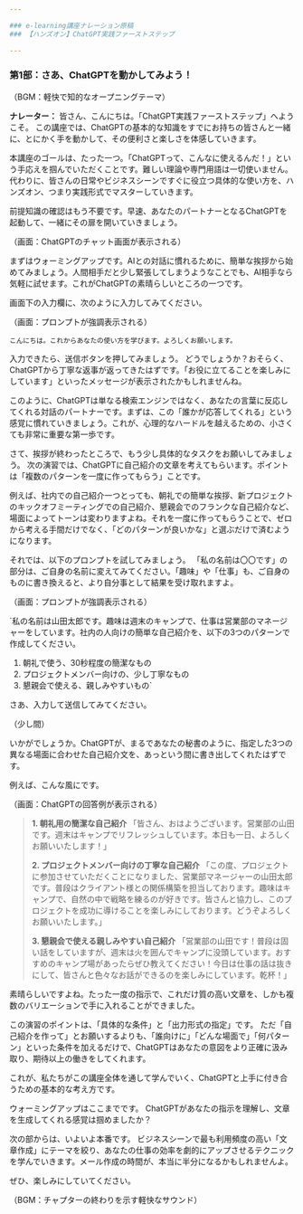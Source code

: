 ```yaml
---

### e-learning講座ナレーション原稿
### 【ハンズオン】ChatGPT実践ファーストステップ

---
```


### **第1部：さあ、ChatGPTを動かしてみよう！**

（BGM：軽快で知的なオープニングテーマ）

**ナレーター：**
皆さん、こんにちは。「ChatGPT実践ファーストステップ」へようこそ。
この講座では、ChatGPTの基本的な知識をすでにお持ちの皆さんと一緒に、とにかく手を動かして、その便利さと楽しさを体感していきます。

本講座のゴールは、たった一つ。「ChatGPTって、こんなに使えるんだ！」という手応えを掴んでいただくことです。難しい理論や専門用語は一切使いません。代わりに、皆さんの日常やビジネスシーンですぐに役立つ具体的な使い方を、ハンズオン、つまり実践形式でマスターしていきます。

前提知識の確認はもう不要です。早速、あなたのパートナーとなるChatGPTを起動して、一緒にその扉を開いていきましょう。

（画面：ChatGPTのチャット画面が表示される）

まずはウォーミングアップです。AIとの対話に慣れるために、簡単な挨拶から始めてみましょう。人間相手だと少し緊張してしまうようなことでも、AI相手なら気軽に試せます。これがChatGPTの素晴らしいところの一つです。

画面下の入力欄に、次のように入力してみてください。

（画面：プロンプトが強調表示される）

`こんにちは。これからあなたの使い方を学びます。よろしくお願いします。`

入力できたら、送信ボタンを押してみましょう。
どうでしょうか？おそらく、ChatGPTから丁寧な返事が返ってきたはずです。「お役に立てることを楽しみにしています」といったメッセージが表示されたかもしれませんね。

このように、ChatGPTは単なる検索エンジンではなく、あなたの言葉に反応してくれる対話のパートナーです。まずは、この「誰かが応答してくれる」という感覚に慣れていきましょう。これが、心理的なハードルを越えるための、小さくても非常に重要な第一歩です。

さて、挨拶が終わったところで、もう少し具体的なタスクをお願いしてみましょう。
次の演習では、ChatGPTに自己紹介の文章を考えてもらいます。ポイントは「複数のパターンを一度に作ってもらう」ことです。

例えば、社内での自己紹介一つとっても、朝礼での簡単な挨拶、新プロジェクトのキックオフミーティングでの自己紹介、懇親会でのフランクな自己紹介など、場面によってトーンは変わりますよね。それを一度に作ってもらうことで、ゼロから考える手間だけでなく、「どのパターンが良いかな」と選ぶだけで済むようになります。

それでは、以下のプロンプトを試してみましょう。
「私の名前は〇〇です」の部分は、ご自身の名前に変えてみてください。「趣味」や「仕事」も、ご自身のものに書き換えると、より自分事として結果を受け取れますよ。

（画面：プロンプトが強調表示される）

`私の名前は山田太郎です。趣味は週末のキャンプで、仕事は営業部のマネージャーをしています。社内の人向けの簡単な自己紹介を、以下の3つのパターンで作成してください。

1.  朝礼で使う、30秒程度の簡潔なもの
2.  プロジェクトメンバー向けの、少し丁寧なもの
3.  懇親会で使える、親しみやすいもの`

さあ、入力して送信してみてください。

（少し間）

いかがでしょうか。ChatGPTが、まるであなたの秘書のように、指定した3つの異なる場面に合わせた自己紹介文を、あっという間に書き出してくれたはずです。

例えば、こんな風にです。

（画面：ChatGPTの回答例が表示される）

> **1. 朝礼用の簡潔な自己紹介**
> 「皆さん、おはようございます。営業部の山田です。週末はキャンプでリフレッシュしています。本日も一日、よろしくお願いいたします！」
>
> **2. プロジェクトメンバー向けの丁寧な自己紹介**
> 「この度、プロジェクトに参加させていただくことになりました、営業部マネージャーの山田太郎です。普段はクライアント様との関係構築を担当しております。趣味はキャンプで、自然の中で戦略を練るのが好きです。皆さんと協力し、このプロジェクトを成功に導けることを楽しみにしております。どうぞよろしくお願いいたします。」
>
> **3. 懇親会で使える親しみやすい自己紹介**
> 「営業部の山田です！普段は固い話をしていますが、週末は火を囲んでキャンプに没頭しています。おすすめのキャンプ場があったらぜひ教えてください！今日は仕事の話は抜きにして、皆さんと色々なお話ができるのを楽しみにしています。乾杯！」

素晴らしいですよね。たった一度の指示で、これだけ質の高い文章を、しかも複数のバリエーションで手に入れることができました。

この演習のポイントは、「具体的な条件」と「出力形式の指定」です。
ただ「自己紹介を作って」とお願いするよりも、「誰向けに」「どんな場面で」「何パターン」といった条件を加えるだけで、ChatGPTはあなたの意図をより正確に汲み取り、期待以上の働きをしてくれます。

これが、私たちがこの講座全体を通して学んでいく、ChatGPTと上手に付き合うための基本的な考え方です。

ウォーミングアップはここまでです。
ChatGPTがあなたの指示を理解し、文章を生成してくれる感覚は掴めましたか？

次の部からは、いよいよ本番です。
ビジネスシーンで最も利用頻度の高い「文章作成」にテーマを絞り、あなたの仕事の効率を劇的にアップさせるテクニックを学んでいきます。メール作成の時間が、本当に半分になるかもしれませんよ。

ぜひ、楽しみにしていてください。

（BGM：チャプターの終わりを示す軽快なサウンド）
